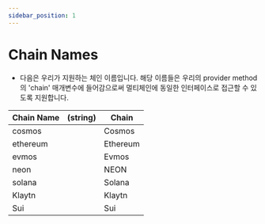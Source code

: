 ```yaml
---
sidebar_position: 1
---
```


# Chain Names
* 다음은 우리가 지원하는 체인 이름입니다. 해당 이름들은 우리의 provider method의 'chain' 매개변수에 들어감으로써 멀티체인에 동일한 인터페이스로 접근할 수 있도록 지원합니다.

| Chain Name | (string) | Chain    |
|------------|----------|----------|
| cosmos     |          | Cosmos   |
| ethereum   |          | Ethereum |
| evmos      |          | Evmos    |
| neon       |          | NEON     |
| solana     |          | Solana   |
| Klaytn     |          | Klaytn   |
| Sui        |          | Sui      |